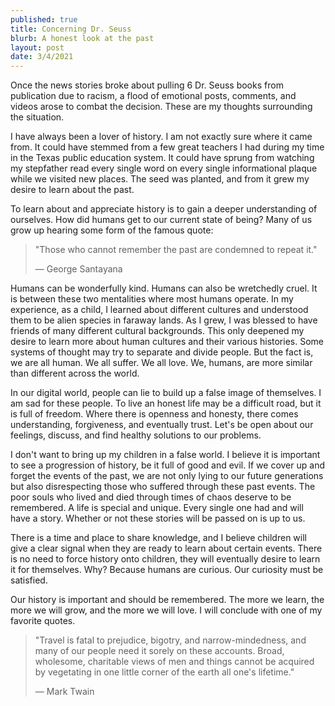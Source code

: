 ```yaml
---
published: true
title: Concerning Dr. Seuss
blurb: A honest look at the past
layout: post
date: 3/4/2021
---
```


Once the news stories broke about pulling 6 Dr. Seuss books from publication due to racism, a flood of emotional posts, comments, and videos arose to combat the decision. These are my thoughts surrounding the situation.

I have always been a lover of history. I am not exactly sure where it came from. It could have stemmed from a few great teachers I had during my time in the Texas public education system. It could have sprung from watching my stepfather read every single word on every single informational plaque while we visited new places. The seed was planted, and from it grew my desire to learn about the past.

To learn about and appreciate history is to gain a deeper understanding of ourselves. How did humans get to our current state of being? Many of us grow up hearing some form of the famous quote:

> "Those who cannot remember the past are condemned to repeat it."
>
> ― George Santayana

Humans can be wonderfully kind. Humans can also be wretchedly cruel. It is between these two mentalities where most humans operate. In my experience, as a child, I learned about different cultures and understood them to be alien species in faraway lands. As I grew, I was blessed to have friends of many different cultural backgrounds. This only deepened my desire to learn more about human cultures and their various histories. Some systems of thought may try to separate and divide people. But the fact is, we are all human. We all suffer. We all love. We, humans, are more similar than different across the world.

In our digital world, people can lie to build up a false image of themselves. I am sad for these people. To live an honest life may be a difficult road, but it is full of freedom. Where there is openness and honesty, there comes understanding, forgiveness, and eventually trust. Let's be open about our feelings, discuss, and find healthy solutions to our problems.

I don't want to bring up my children in a false world. I believe it is important to see a progression of history, be it full of good and evil. If we cover up and forget the events of the past, we are not only lying to our future generations but also disrespecting those who suffered through these past events. The poor souls who lived and died through times of chaos deserve to be remembered. A life is special and unique. Every single one had and will have a story. Whether or not these stories will be passed on is up to us.

There is a time and place to share knowledge, and I believe children will give a clear signal when they are ready to learn about certain events. There is no need to force history onto children, they will eventually desire to learn it for themselves. Why? Because humans are curious. Our curiosity must be satisfied.

Our history is important and should be remembered. The more we learn, the more we will grow, and the more we will love. I will conclude with one of my favorite quotes.

> "Travel is fatal to prejudice, bigotry, and narrow-mindedness, and many of our people need it sorely on these accounts. Broad, wholesome, charitable views of men and things cannot be acquired by vegetating in one little corner of the earth all one's lifetime."
>
> ― Mark Twain
